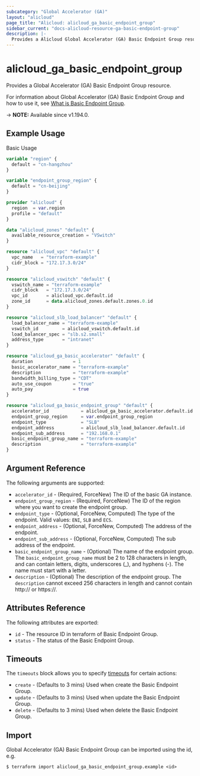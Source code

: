 ```yaml
---
subcategory: "Global Accelerator (GA)"
layout: "alicloud"
page_title: "Alicloud: alicloud_ga_basic_endpoint_group"
sidebar_current: "docs-alicloud-resource-ga-basic-endpoint-group"
description: |-
  Provides a Alicloud Global Accelerator (GA) Basic Endpoint Group resource.
---
```


# alicloud_ga_basic_endpoint_group

Provides a Global Accelerator (GA) Basic Endpoint Group resource.

For information about Global Accelerator (GA) Basic Endpoint Group and how to use it, see [What is Basic Endpoint Group](https://www.alibabacloud.com/help/en/global-accelerator/latest/createbasicendpointgroup).

-> **NOTE:** Available since v1.194.0.

## Example Usage

Basic Usage

```terraform
variable "region" {
  default = "cn-hangzhou"
}

variable "endpoint_group_region" {
  default = "cn-beijing"
}

provider "alicloud" {
  region  = var.region
  profile = "default"
}

data "alicloud_zones" "default" {
  available_resource_creation = "VSwitch"
}

resource "alicloud_vpc" "default" {
  vpc_name   = "terraform-example"
  cidr_block = "172.17.3.0/24"
}

resource "alicloud_vswitch" "default" {
  vswitch_name = "terraform-example"
  cidr_block   = "172.17.3.0/24"
  vpc_id       = alicloud_vpc.default.id
  zone_id      = data.alicloud_zones.default.zones.0.id
}

resource "alicloud_slb_load_balancer" "default" {
  load_balancer_name = "terraform-example"
  vswitch_id         = alicloud_vswitch.default.id
  load_balancer_spec = "slb.s2.small"
  address_type       = "intranet"
}

resource "alicloud_ga_basic_accelerator" "default" {
  duration               = 1
  basic_accelerator_name = "terraform-example"
  description            = "terraform-example"
  bandwidth_billing_type = "CDT"
  auto_use_coupon        = "true"
  auto_pay               = true
}

resource "alicloud_ga_basic_endpoint_group" "default" {
  accelerator_id            = alicloud_ga_basic_accelerator.default.id
  endpoint_group_region     = var.endpoint_group_region
  endpoint_type             = "SLB"
  endpoint_address          = alicloud_slb_load_balancer.default.id
  endpoint_sub_address      = "192.168.0.1"
  basic_endpoint_group_name = "terraform-example"
  description               = "terraform-example"
}
```

## Argument Reference

The following arguments are supported:

* `accelerator_id` - (Required, ForceNew) The ID of the basic GA instance.
* `endpoint_group_region` - (Required, ForceNew) The ID of the region where you want to create the endpoint group.
* `endpoint_type` - (Optional, ForceNew, Computed) The type of the endpoint. Valid values: `ENI`, `SLB` and `ECS`.
* `endpoint_address` - (Optional, ForceNew, Computed) The address of the endpoint.
* `endpoint_sub_address` - (Optional, ForceNew, Computed) The sub address of the endpoint.
* `basic_endpoint_group_name` - (Optional) The name of the endpoint group. The `basic_endpoint_group_name` must be 2 to 128 characters in length, and can contain letters, digits, underscores (_), and hyphens (-). The name must start with a letter.
* `description` - (Optional) The description of the endpoint group. The `description` cannot exceed 256 characters in length and cannot contain http:// or https://.

## Attributes Reference

The following attributes are exported:

* `id` - The resource ID in terraform of Basic Endpoint Group.
* `status` - The status of the Basic Endpoint Group.

## Timeouts

The `timeouts` block allows you to specify [timeouts](https://www.terraform.io/docs/configuration-0-11/resources.html#timeouts) for certain actions:

* `create` - (Defaults to 3 mins) Used when create the Basic Endpoint Group.
* `update` - (Defaults to 3 mins) Used when update the Basic Endpoint Group.
* `delete` - (Defaults to 3 mins) Used when delete the Basic Endpoint Group.

## Import

Global Accelerator (GA) Basic Endpoint Group can be imported using the id, e.g.

```shell
$ terraform import alicloud_ga_basic_endpoint_group.example <id>
```
